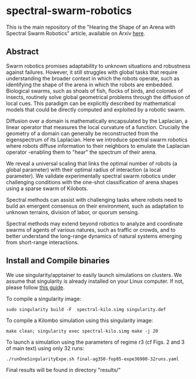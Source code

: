 # spectral-swarm-robotics

This is the main repository of the "Hearing the Shape of an Arena with Spectral Swarm Robotics" article, available on Arxiv [here](https://arxiv.org/pdf/2403.17147.pdf).

## Abstract
Swarm robotics promises adaptability to unknown situations and robustness against failures. However, it still struggles with global tasks that require understanding the broader context in which the robots operate, such as identifying the shape of the arena in which the robots are embedded. Biological swarms, such as shoals of fish, flocks of birds, and colonies of insects, routinely solve global geometrical problems through the diffusion of local cues. This paradigm can be explicitly described by mathematical models that could be directly computed and exploited by a robotic swarm.

Diffusion over a domain is mathematically encapsulated by the Laplacian, a linear operator that measures the local curvature of a function. Crucially the geometry of a domain can generally be reconstructed from the eigenspectrum of its Laplacian. Here we introduce spectral swarm robotics where robots diffuse information to their neighbors to emulate the Laplacian operator -enabling them to "hear" the spectrum of their arena.

We reveal a universal scaling that links the optimal number of robots (a global parameter) with their optimal radius of interaction (a local parameter). We validate experimentally spectral swarm robotics under challenging conditions with the one-shot classification of arena shapes using a sparse swarm of Kilobots. 

Spectral methods can assist with challenging tasks where robots need to build an emergent consensus on their environment, such as adaptation to unknown terrains, division of labor, or quorum sensing. 

Spectral methods may extend beyond robotics to analyze and coordinate swarms of agents of various natures, such as traffic or crowds, and to better understand the long-range dynamics of natural systems emerging from short-range interactions.


## Install and Compile binaries
We use singularity/apptainer to easily launch simulations on clusters.
We assume that singularity is already installed on your Linux computer. If not, please follow [this guide](https://docs.sylabs.io/guides/3.0/user-guide/installation.html).

To compile a singularity image:
```shell
sudo singularity build -F  spectral-kilo.simg singularity.def
```

To compile a Kilombo simulation using this singularity image:
```shell
make clean; singularity exec spectral-kilo.simg make -j 20
```

To launch a simulation using the parameters of regime r3 (cf Figs. 2 and 3 of main text) using only 32 runs:
```shell
./runOneSingularityExpe.sh final-ag350-fop85-expe36900-32runs.yaml
```
Final results will be found in directory "results/"


